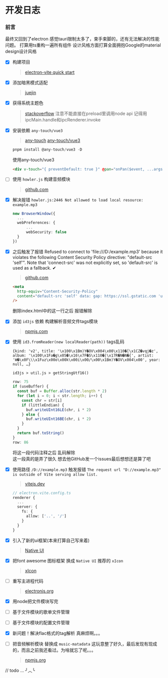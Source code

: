 # 开发日志
### 前言
最终又回到了electron 感觉tauri限制太多了，束手束脚的，还有无法解决的性能问题。
打算用ts重构一遍所有组件
设计风格方面打算全面拥抱Google的material design设计风格


- [x] 构建项目
  > [electron-vite quick start](https://cn-evite.netlify.app/guide/#%E6%90%AD%E5%BB%BA%E7%AC%AC%E4%B8%80%E4%B8%AA-electron-vite-%E9%A1%B9%E7%9B%AE)

- [x] 添加暗黑模式适配
  > [juejin](https://juejin.cn/post/6966794966165094414)

- [x] 获得系统主题色 
  > [stackoverflow](https://stackoverflow.com/questions/60964770/how-can-i-get-the-main-color-of-windows-10-in-electron-apps)
  注意不能直接在preload里调用node api 记得用ipcMain.handle和ipcRenderer.invoke

- [x] 安装依赖 `any-touch/vue3`
  > [any-touch](https://github.com/any86/any-touch)
  [any-touch/vue3](https://www.npmjs.com/package/@any-touch/vue3)
  ```powershell
  pnpm install @any-touch/vue3 -D
  ```
  使用any-touch/vue3
  ```html
  <div v-touch="{ preventDefault: true }" @pan="onPan($event, ...args)"></div>
  ```

- [ ] 使用 `howler.js` 构建音频模块 
  > [github.com](https://github.com/goldfire/howler.js)

- [x] 解决报错 `howler.js:2446 Not allowed to load local resource: example.mp3` 
  ```typescript
  new BrowserWindow({
    ...
    webPreferences: {
        ...
        webSecurity: false
    }
  })
  ```

- [x] 之后触发了报错 Refused to connect to 'file:///D:/example.mp3' because it violates the following Content Security Policy directive: "default-src 'self'". Note that 'connect-src' was not explicitly set, so 'default-src' is used as a fallback. ✔
  > [github.com](https://github.com/electron/electron/issues/23757)

  ```html
  <meta
    http-equiv="Content-Security-Policy"
    content="default-src 'self' data: gap: https://ssl.gstatic.com 'unsafe-eval'; style-src 'self' 'unsafe-inline'; media-src *"
  />
  ```
  删除index.html中的这一行之后 报错解除

- [x] 添加 `id3js` 依赖 构建解析音频文件tags模块
  > [npmjs.com](https://www.npmjs.com/package/id3js)

- [x] 使用 `id3.fromReader(new localReader(path))` tags乱码
   ```
   {kind: 'v2', title: '\x100\x1Bm)Y�OV\x004\x00\x110�[\x1CZ�vqj�z', album: '\x100\x1Fa�g\x05�\x16\x7F�S\x110�|\x17R�N�N�{', artist: 'W�\x0F\\\x1Fuz\x00o\x00k\x00i\x00/\x00\x1Bm)Y�OV\x004\x00', year: null, …}
   ```
   `id3js > util.js > getStringUtf16()`
   ```javascript
   row: 75
   if (useBuffer) {
     const buf = Buffer.alloc(str.length * 2)
     for (let i = 0; i < str.length; i++) {
       const chr = str[i]
       if (littleEndian) {
         buf.writeUInt16LE(chr, i * 2)
       } else {
         buf.writeUInt16BE(chr, i * 2)
       }
     }
     return buf.toString()
   }
   row: 86
   ```
   将这一段代码注释之后 乱码解除 <br>
   这一段真的是弄了很久 想去他GitHub发一个issues最后想想还是算了吧


- [x] 使用路径 `/D://example.mp3` 触发报错 `The request url "D://example.mp3" is outside of Vite serving allow list.` 
  > [vitejs.dev](https://vitejs.dev/config/server-options.html#server-fs-allow)
  ```typescript
  // electron.vite.config.ts
  renderer {
    ...
    server: {
      fs: {
        allow: ['..', '/']
      }
    }
  }
  ```

- [x] 引入了新的ui框架(本来打算自己写来着)
  > [Native UI](https://www.naiveui.com/zh-CN/dark/docs/installation)

- [x] 把font awesome 图标框架 换成 `Native UI` 推荐的 `xIcon`
  > [xIcon](https://github.com/07akioni/xicons)

- [ ] 重写主进程代码
  > [electronjs.org](https://www.electronjs.org/zh/docs/latest/)

- [x] 用node把文件模块写完
- [ ] 基于文件模块的歌单文件管理
- [ ] 基于文件模块的配置文件管理
- [x] 新问题！解决flac格式的tag解析 真麻烦啊。。。
- [ ] 把音频解析模块 替换成 `music-matadata` 
  这玩意整了好久，最后发现有现成的，而且之前我还看过。为啥就忘了呢。。。
  > [npmjs.org](https://www.npmjs.com/package/music-metadata)

// todo ... ╯︿╰